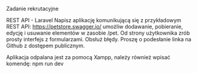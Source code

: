 Zadanie rekrutacyjne

REST API - Laravel Napisz aplikację komunikującą się z przykładowym REST API: https://petstore.swagger.io/ umożliw dodawanie, pobieranie, edycję i usuwanie elementów w zasobie /pet.
Od strony użytkownika zrób prosty interfejs z formularzami. Obsłuż błędy. Proszę o podesłanie linka na Github z dostępem publicznym.

Aplikacja odpalana jest za pomocą Xampp, należy również wpisać komendę: npm run dev
